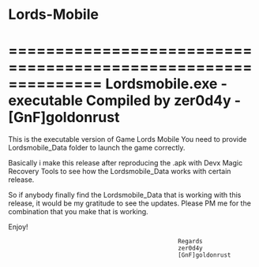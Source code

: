 # Lords-Mobile
==============================================================
Lordsmobile.exe - executable
Compiled by zer0d4y - [GnF]goldonrust
==============================================================

This is the executable version of Game Lords Mobile
You need to provide Lordsmobile_Data folder to launch
the game correctly.

Basically i make this release after reproducing the .apk
with Devx Magic Recovery Tools to see how the Lordsmobile_Data
works with certain release.

So if anybody finally find the Lordsmobile_Data that is working
with this release, it would be my gratitude to see the updates.
Please PM me for the combination that you make that is working.

Enjoy!

                                                    Regards
                                                    zer0d4y
                                                    [GnF]goldonrust

